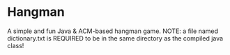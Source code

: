 # Hangman
A simple and fun Java &amp; ACM-based hangman game.
NOTE: a file named dictionary.txt is REQUIRED to be in the same directory as the compiled java class!
